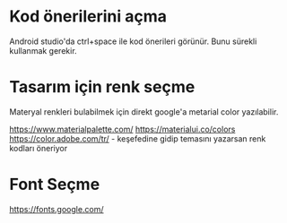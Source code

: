 # Kod önerilerini açma
Android studio'da ctrl+space ile kod önerileri görünür. Bunu sürekli kullanmak gerekir.

# Tasarım için renk seçme
Materyal renkleri bulabilmek için direkt google'a metarial color yazılabilir.

https://www.materialpalette.com/
https://materialui.co/colors
https://color.adobe.com/tr/  - keşefedine gidip temasını yazarsan renk kodları öneriyor

# Font Seçme

https://fonts.google.com/
